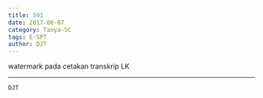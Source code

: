 ```yaml
---
title: 591
date: 2017-06-07
category: Tanya-SC
tags: E-SPT
author: DJT
---
```


watermark pada cetakan transkrip LK

---



`DJT`
